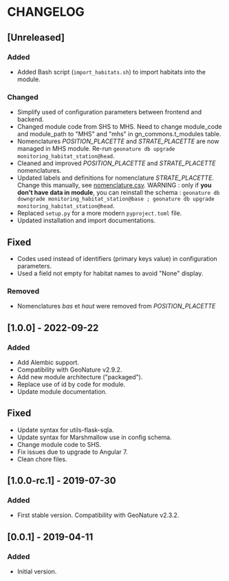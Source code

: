 # CHANGELOG

## [Unreleased]

### Added

* Added Bash script (`import_habitats.sh`) to import habitats into the module.

### Changed

* Simplify used of configuration parameters between frontend and backend.
* Changed module code from SHS to MHS. Need to change module_code and module_path to "MHS" and "mhs" in gn_commons.t_modules table.
* Nomenclatures *POSITION_PLACETTE* and *STRATE_PLACETTE* are now managed in MHS module. Re-run `geonature db upgrade monitoring_habitat_station@head`.
* Cleaned and improved *POSITION_PLACETTE* and *STRATE_PLACETTE* nomenclatures.
* Updated labels and definitions for nomenclature *STRATE_PLACETTE*. Change this manually, see [nomenclature.csv](./backend/gn_module_monitoring_habitat_station/migrations/data/nomenclatures.csv).
WARNING : only if **you don't have data in module**, you can reinstall the schema :
`geonature db downgrade monitoring_habitat_station@base ; geonature db upgrade monitoring_habitat_station@head`.
* Replaced `setup.py` for a more modern `pyproject.toml` file.
* Updated installation and import documentations.

## Fixed

* Codes used instead of identifiers (primary keys value) in configuration parameters.
* Used a field not empty for habitat names to avoid "None" display.

### Removed

* Nomenclatures *bas* et *haut* were removed from *POSITION_PLACETTE*

## [1.0.0] - 2022-09-22

### Added

* Add Alembic support.
* Compatibility with GeoNature v2.9.2.
* Add new module architecture ("packaged").
* Replace use of id by code for module.
* Update module documentation.

## Fixed

* Update syntax for utils-flask-sqla.
* Update syntax for Marshmallow use in config schema.
* Change module code to SHS.
* Fix issues due to upgrade to Angular 7.
* Clean chore files.


## [1.0.0-rc.1] - 2019-07-30

### Added

* First stable version. Compatibility with GeoNature v2.3.2.

## [0.0.1] - 2019-04-11

### Added

* Initial version.
